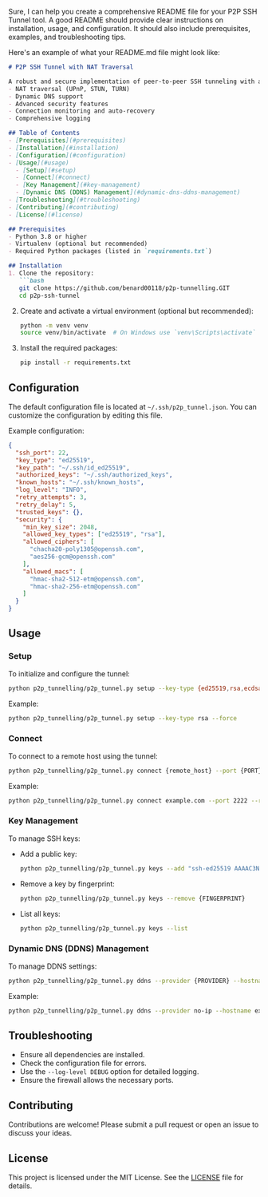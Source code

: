 Sure, I can help you create a comprehensive README file for your P2P SSH Tunnel tool. A good README should provide clear instructions on installation, usage, and configuration. It should also include prerequisites, examples, and troubleshooting tips.

Here's an example of what your README.md file might look like:

```markdown
# P2P SSH Tunnel with NAT Traversal

A robust and secure implementation of peer-to-peer SSH tunneling with advanced features:
- NAT traversal (UPnP, STUN, TURN)
- Dynamic DNS support
- Advanced security features
- Connection monitoring and auto-recovery
- Comprehensive logging

## Table of Contents
- [Prerequisites](#prerequisites)
- [Installation](#installation)
- [Configuration](#configuration)
- [Usage](#usage)
  - [Setup](#setup)
  - [Connect](#connect)
  - [Key Management](#key-management)
  - [Dynamic DNS (DDNS) Management](#dynamic-dns-ddns-management)
- [Troubleshooting](#troubleshooting)
- [Contributing](#contributing)
- [License](#license)

## Prerequisites
- Python 3.8 or higher
- Virtualenv (optional but recommended)
- Required Python packages (listed in `requirements.txt`)

## Installation
1. Clone the repository:
   ```bash
   git clone https://github.com/benard00118/p2p-tunnelling.GIT
   cd p2p-ssh-tunnel
   ```

2. Create and activate a virtual environment (optional but recommended):
   ```bash
   python -m venv venv
   source venv/bin/activate  # On Windows use `venv\Scripts\activate`
   ```

3. Install the required packages:
   ```bash
   pip install -r requirements.txt
   ```

## Configuration
The default configuration file is located at `~/.ssh/p2p_tunnel.json`. You can customize the configuration by editing this file.

Example configuration:
```json
{
  "ssh_port": 22,
  "key_type": "ed25519",
  "key_path": "~/.ssh/id_ed25519",
  "authorized_keys": "~/.ssh/authorized_keys",
  "known_hosts": "~/.ssh/known_hosts",
  "log_level": "INFO",
  "retry_attempts": 3,
  "retry_delay": 5,
  "trusted_keys": {},
  "security": {
    "min_key_size": 2048,
    "allowed_key_types": ["ed25519", "rsa"],
    "allowed_ciphers": [
      "chacha20-poly1305@openssh.com",
      "aes256-gcm@openssh.com"
    ],
    "allowed_macs": [
      "hmac-sha2-512-etm@openssh.com",
      "hmac-sha2-256-etm@openssh.com"
    ]
  }
}
```

## Usage

### Setup
To initialize and configure the tunnel:
```bash
python p2p_tunnelling/p2p_tunnel.py setup --key-type {ed25519,rsa,ecdsa} --force
```
Example:
```bash
python p2p_tunnelling/p2p_tunnel.py setup --key-type rsa --force
```

### Connect
To connect to a remote host using the tunnel:
```bash
python p2p_tunnelling/p2p_tunnel.py connect {remote_host} --port {PORT} --reverse --timeout {TIMEOUT}
```
Example:
```bash
python p2p_tunnelling/p2p_tunnel.py connect example.com --port 2222 --reverse --timeout 60
```

### Key Management
To manage SSH keys:
- Add a public key:
  ```bash
  python p2p_tunnelling/p2p_tunnel.py keys --add "ssh-ed25519 AAAAC3NzaC1lZDI1NTE5AAAAIB3..."
  ```
- Remove a key by fingerprint:
  ```bash
  python p2p_tunnelling/p2p_tunnel.py keys --remove {FINGERPRINT}
  ```
- List all keys:
  ```bash
  python p2p_tunnelling/p2p_tunnel.py keys --list
  ```

### Dynamic DNS (DDNS) Management
To manage DDNS settings:
```bash
python p2p_tunnelling/p2p_tunnel.py ddns --provider {PROVIDER} --hostname {HOSTNAME} --username {USERNAME} --password {PASSWORD}
```
Example:
```bash
python p2p_tunnelling/p2p_tunnel.py ddns --provider no-ip --hostname example.ddns.net --username myuser --password mypass
```

## Troubleshooting
- Ensure all dependencies are installed.
- Check the configuration file for errors.
- Use the `--log-level DEBUG` option for detailed logging.
- Ensure the firewall allows the necessary ports.

## Contributing
Contributions are welcome! Please submit a pull request or open an issue to discuss your ideas.

## License
This project is licensed under the MIT License. See the [LICENSE](LICENSE) file for details.
```
